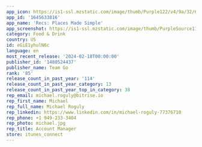```yaml
---
app_icon: https://is1-ssl.mzstatic.com/image/thumb/Purple122/v4/9a/32/6f/9a326f1f-e8b4-4b16-6d19-9b1d247aa1d3/AppIcon-0-0-1x_U007emarketing-0-5-0-85-220.png/1024x1024bb.png
app_id: '1645633816'
app_name: 'Recs: Places Made Simple'
app_screenshot: https://is1-ssl.mzstatic.com/image/thumb/PurpleSource116/v4/b7/55/60/b7556031-4f4e-9798-cef7-6398585ab096/9ee9d8ca-c397-4641-b6a9-65804c6b986d_iPhone_5.5__-_1.png/1242x2208bb.png
category: Food & Drink
country: US
id: eGiE1yhulN6c
language: en
most_recent_release: '2024-02-18T00:00:00'
publisher_id: '1480524437'
publisher_name: Team Go
rank: '85'
release_count_in_past_year: '114'
release_count_in_past_year_category: 13
release_count_in_past_year_top_in_category: 38
rep_email: michael.roguly@bitrise.io
rep_first_name: Michael
rep_full_name: Michael Roguly
rep_linkedin: https://www.linkedin.com/in/michael-roguly-77376710
rep_phone: +1 949-233-3404
rep_photo: michael.jpg
rep_title: Account Manager
store: itunes_connect
---
```

